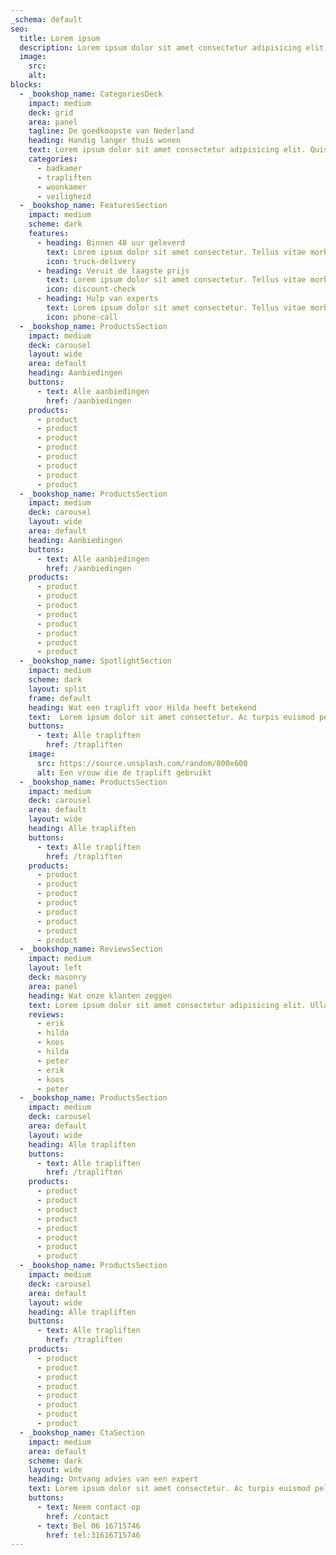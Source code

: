 ```yaml
---
_schema: default
seo:
  title: Lorem ipsum
  description: Lorem ipsum dolor sit amet consectetur adipisicing elit. Quisquam, quos.
  image:
    src:
    alt:
blocks:
  - _bookshop_name: CategoriesDeck
    impact: medium
    deck: grid
    area: panel
    tagline: De goedkoopste van Nederland
    heading: Handig langer thuis wonen
    text: Lorem ipsum dolor sit amet consectetur adipisicing elit. Quisquam, quos.
    categories:
      - badkamer
      - trapliften
      - woonkamer
      - veiligheid
  - _bookshop_name: FeaturesSection
    impact: medium
    scheme: dark
    features:
      - heading: Binnen 48 uur geleverd
        text: Lorem ipsum dolor sit amet consectetur. Tellus vitae morbi purus amet morbi porta dolor ut. Leo nulla mi.
        icon: truck-delivery
      - heading: Veruit de laagste prijs
        text: Lorem ipsum dolor sit amet consectetur. Tellus vitae morbi purus amet morbi porta dolor ut. Leo nulla mi.
        icon: discount-check
      - heading: Hulp van experts
        text: Lorem ipsum dolor sit amet consectetur. Tellus vitae morbi purus amet morbi porta dolor ut. Leo nulla mi.
        icon: phone-call
  - _bookshop_name: ProductsSection
    impact: medium
    deck: carousel
    layout: wide
    area: default
    heading: Aanbiedingen
    buttons:
      - text: Alle aanbiedingen
        href: /aanbiedingen
    products:
      - product
      - product
      - product
      - product
      - product
      - product
      - product
      - product
  - _bookshop_name: ProductsSection
    impact: medium
    deck: carousel
    layout: wide
    area: default
    heading: Aanbiedingen
    buttons:
      - text: Alle aanbiedingen
        href: /aanbiedingen
    products:
      - product
      - product
      - product
      - product
      - product
      - product
      - product
      - product
  - _bookshop_name: SpotlightSection
    impact: medium
    scheme: dark
    layout: split
    frame: default
    heading: Wat een traplift voor Hilda heeft betekend
    text:  Lorem ipsum dolor sit amet consectetur. Ac turpis euismod pellentesque tempor sed augue. Nam tellus id diam suspendisse vulputate. Lorem ipsum dolor sit amet consectetur. Ac turpis euismod pellentesque tempor sed augue. Nam tellus id diam suspendisse vulputate.
    buttons:
      - text: Alle trapliften
        href: /trapliften
    image:
      src: https://source.unsplash.com/random/800x600
      alt: Een vrouw die de traplift gebruikt
  - _bookshop_name: ProductsSection
    impact: medium
    deck: carousel
    area: default
    layout: wide
    heading: Alle trapliften
    buttons:
      - text: Alle trapliften
        href: /trapliften 
    products:
      - product
      - product
      - product
      - product
      - product
      - product
      - product
      - product
  - _bookshop_name: ReviewsSection
    impact: medium
    layout: left
    deck: masonry
    area: panel
    heading: Wat onze klanten zeggen
    text: Lorem ipsum dolor sit amet consectetur adipisicing elit. Ullam sequi recusandae quos perferendis enim fugiat nulla eos vero laboriosam iusto!
    reviews:
      - erik
      - hilda
      - koos
      - hilda
      - peter
      - erik
      - koos
      - peter
  - _bookshop_name: ProductsSection
    impact: medium
    deck: carousel
    area: default
    layout: wide
    heading: Alle trapliften
    buttons:
      - text: Alle trapliften
        href: /trapliften 
    products:
      - product
      - product
      - product
      - product
      - product
      - product
      - product
      - product
  - _bookshop_name: ProductsSection
    impact: medium
    deck: carousel
    area: default
    layout: wide
    heading: Alle trapliften
    buttons:
      - text: Alle trapliften
        href: /trapliften 
    products:
      - product
      - product
      - product
      - product
      - product
      - product
      - product
      - product
  - _bookshop_name: CtaSection
    impact: medium
    area: default
    scheme: dark
    layout: wide
    heading: Ontvang advies van een expert
    text: Lorem ipsum dolor sit amet consectetur. Ac turpis euismod pellentesque tempor sed augue. Nam tellus id diam suspendisse vulputate.
    buttons:
      - text: Neem contact op
        href: /contact
      - text: Bel 06 16715746
        href: tel:31616715746
---
```

